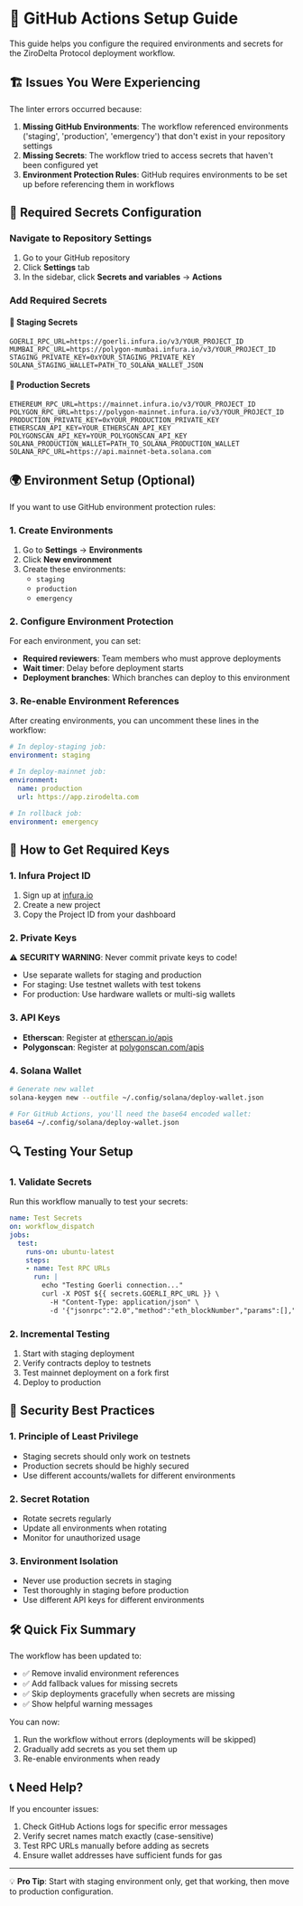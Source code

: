 # 🔧 GitHub Actions Setup Guide

This guide helps you configure the required environments and secrets for the ZiroDelta Protocol deployment workflow.

## 🏗️ Issues You Were Experiencing

The linter errors occurred because:

1. **Missing GitHub Environments**: The workflow referenced environments ('staging', 'production', 'emergency') that don't exist in your repository settings
2. **Missing Secrets**: The workflow tried to access secrets that haven't been configured yet
3. **Environment Protection Rules**: GitHub requires environments to be set up before referencing them in workflows

## 🔐 Required Secrets Configuration

### Navigate to Repository Settings
1. Go to your GitHub repository
2. Click **Settings** tab
3. In the sidebar, click **Secrets and variables** → **Actions**

### Add Required Secrets

#### 🧪 Staging Secrets
```
GOERLI_RPC_URL=https://goerli.infura.io/v3/YOUR_PROJECT_ID
MUMBAI_RPC_URL=https://polygon-mumbai.infura.io/v3/YOUR_PROJECT_ID
STAGING_PRIVATE_KEY=0xYOUR_STAGING_PRIVATE_KEY
SOLANA_STAGING_WALLET=PATH_TO_SOLANA_WALLET_JSON
```

#### 🚀 Production Secrets
```
ETHEREUM_RPC_URL=https://mainnet.infura.io/v3/YOUR_PROJECT_ID
POLYGON_RPC_URL=https://polygon-mainnet.infura.io/v3/YOUR_PROJECT_ID
PRODUCTION_PRIVATE_KEY=0xYOUR_PRODUCTION_PRIVATE_KEY
ETHERSCAN_API_KEY=YOUR_ETHERSCAN_API_KEY
POLYGONSCAN_API_KEY=YOUR_POLYGONSCAN_API_KEY
SOLANA_PRODUCTION_WALLET=PATH_TO_SOLANA_PRODUCTION_WALLET
SOLANA_RPC_URL=https://api.mainnet-beta.solana.com
```

## 🌍 Environment Setup (Optional)

If you want to use GitHub environment protection rules:

### 1. Create Environments
1. Go to **Settings** → **Environments**
2. Click **New environment**
3. Create these environments:
   - `staging`
   - `production` 
   - `emergency`

### 2. Configure Environment Protection
For each environment, you can set:
- **Required reviewers**: Team members who must approve deployments
- **Wait timer**: Delay before deployment starts
- **Deployment branches**: Which branches can deploy to this environment

### 3. Re-enable Environment References
After creating environments, you can uncomment these lines in the workflow:

```yaml
# In deploy-staging job:
environment: staging

# In deploy-mainnet job:
environment: 
  name: production
  url: https://app.zirodelta.com

# In rollback job:
environment: emergency
```

## 🔑 How to Get Required Keys

### 1. **Infura Project ID**
1. Sign up at [infura.io](https://infura.io)
2. Create a new project
3. Copy the Project ID from your dashboard

### 2. **Private Keys**
⚠️ **SECURITY WARNING**: Never commit private keys to code!

- Use separate wallets for staging and production
- For staging: Use testnet wallets with test tokens
- For production: Use hardware wallets or multi-sig wallets

### 3. **API Keys**
- **Etherscan**: Register at [etherscan.io/apis](https://etherscan.io/apis)
- **Polygonscan**: Register at [polygonscan.com/apis](https://polygonscan.com/apis)

### 4. **Solana Wallet**
```bash
# Generate new wallet
solana-keygen new --outfile ~/.config/solana/deploy-wallet.json

# For GitHub Actions, you'll need the base64 encoded wallet:
base64 ~/.config/solana/deploy-wallet.json
```

## 🔍 Testing Your Setup

### 1. **Validate Secrets**
Run this workflow manually to test your secrets:

```yaml
name: Test Secrets
on: workflow_dispatch
jobs:
  test:
    runs-on: ubuntu-latest
    steps:
    - name: Test RPC URLs
      run: |
        echo "Testing Goerli connection..."
        curl -X POST ${{ secrets.GOERLI_RPC_URL }} \
          -H "Content-Type: application/json" \
          -d '{"jsonrpc":"2.0","method":"eth_blockNumber","params":[],"id":1}'
```

### 2. **Incremental Testing**
1. Start with staging deployment
2. Verify contracts deploy to testnets
3. Test mainnet deployment on a fork first
4. Deploy to production

## 🚨 Security Best Practices

### 1. **Principle of Least Privilege**
- Staging secrets should only work on testnets
- Production secrets should be highly secured
- Use different accounts/wallets for different environments

### 2. **Secret Rotation**
- Rotate secrets regularly
- Update all environments when rotating
- Monitor for unauthorized usage

### 3. **Environment Isolation**
- Never use production secrets in staging
- Test thoroughly in staging before production
- Use different API keys for different environments

## 🛠️ Quick Fix Summary

The workflow has been updated to:
- ✅ Remove invalid environment references
- ✅ Add fallback values for missing secrets
- ✅ Skip deployments gracefully when secrets are missing
- ✅ Show helpful warning messages

You can now:
1. Run the workflow without errors (deployments will be skipped)
2. Gradually add secrets as you set them up
3. Re-enable environments when ready

## 📞 Need Help?

If you encounter issues:
1. Check GitHub Actions logs for specific error messages
2. Verify secret names match exactly (case-sensitive)
3. Test RPC URLs manually before adding as secrets
4. Ensure wallet addresses have sufficient funds for gas

---

💡 **Pro Tip**: Start with staging environment only, get that working, then move to production configuration. 